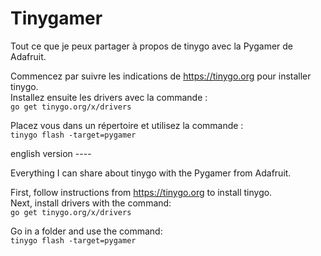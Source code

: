 # Tinygamer

Tout ce que je peux partager à propos de tinygo avec la Pygamer de Adafruit.

Commencez par suivre les indications de https://tinygo.org pour installer tinygo.<br/>
Installez ensuite les drivers avec la commande :<br/>
`go get tinygo.org/x/drivers`

Placez vous dans un répertoire et utilisez la commande :<br/>
`tinygo flash -target=pygamer`


english version ----

Everything I can share about tinygo with the Pygamer from Adafruit.

First, follow instructions from https://tinygo.org to install tinygo.<br/>
Next, install drivers with the command:<br/>
`go get tinygo.org/x/drivers`

Go in a folder and use the command:<br/>
`tinygo flash -target=pygamer`
